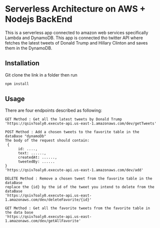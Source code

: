 # Serverless Architecture on AWS + Nodejs BackEnd
This is a serverless app connected to amazon web services specifically Lambda and DynamoDB. This app is connected tho twitter API where fetches the latest tweets of Donald Trump and Hillary Clinton and saves them in the DynamoDB.


## Installation

Git clone the link in a folder then run

```bash
npm install
```

## Usage


There are four endpoints described as following:
```
GET Method : Get all the latest tweets by Donald Trump
'https://qsiv7oaly0.execute-api.us-east-1.amazonaws.com/dev/getTweets'
```
```
POST Method : Add a chosen tweets to the favorite table in the dataBase "dynamoDb"
The body of the request should contain:
 {
      id: ....,
      text: ......,
      createdAt: ......,
      tweetedBy: ......
}
'https://qsiv7oaly0.execute-api.us-east-1.amazonaws.com/dev/add'
```
```
DELETE Method : Remove a chosen tweet from the favorite table in the dataBase 
replace the {id} by the id of the tweet you intend to delete from the dataBase
'https://qsiv7oaly0.execute-api.us-east-1.amazonaws.com/dev/deleteFavorite/{id}'
```
```
GET Method : Get all the favorite tweets from the favorite table in the data base
'https://qsiv7oaly0.execute-api.us-east-1.amazonaws.com/dev/getAllFavorite'
```
##
